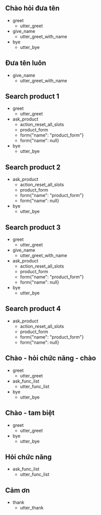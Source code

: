 ## Chào hỏi đưa tên

* greet
    - utter_greet
* give_name
    - utter_greet_with_name
* bye
    - utter_bye

## Đưa tên luôn

* give_name
    - utter_greet_with_name

## Search product 1

* greet
    - utter_greet
* ask_product
    - action_reset_all_slots
    - product_form
    - form{"name": "product_form"}
    - form{"name": null}
* bye
    - utter_bye

## Search product 2

* ask_product
    - action_reset_all_slots
    - product_form
    - form{"name": "product_form"}
    - form{"name": null}
* bye
    - utter_bye

## Search product 3

* greet
    - utter_greet
* give_name
    - utter_greet_with_name
* ask_product
    - action_reset_all_slots
    - product_form
    - form{"name": "product_form"}
    - form{"name": null}
* bye
    - utter_bye

## Search product 4

* ask_product
    - action_reset_all_slots
    - product_form
    - form{"name": "product_form"}
    - form{"name": null}
## Chào - hỏi chức năng - chào

* greet
    - utter_greet
* ask_func_list
    - utter_func_list
* bye
    - utter_bye

## Chào - tam biệt

* greet
    - utter_greet
* bye
    - utter_bye

## Hỏi chức năng

* ask_func_list
    - utter_func_list

## Cảm ơn

* thank
    - utter_thank
 